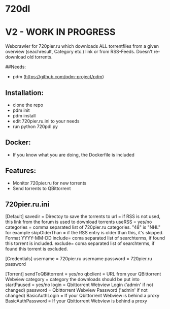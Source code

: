 # 720dl
# V2 - WORK IN PROGRESS

Webcrawler for 720pier.ru which downloads ALL torrentfiles from a given overview (seachresult, Category etc.) link or from RSS-Feeds.
Doesn't re-download old torrents.

##Needs:
- pdm (https://github.com/pdm-project/pdm)

## Installation:
- clone the repo
- pdm init
- pdm install
- edit 720pier.ru.ini to your needs
- run python 720pdl.py

## Docker:
- If you know what you are doing, the Dockerfile is included

## Features:
- Monitor 720pier.ru for new torrents
- Send torrents to QBittorrent

## 720pier.ru.ini
[Default]
savedir = Directoy to save the torrents to
url = if RSS is not used, this link from the forum is used to download torrents
useRSS = yes/no
categories = comma separated list of 720pier.ru categories. "48" is "NHL" for example
skipOlderThan = if the RSS entry is older than this, it's skipped. Format YYYY-MM-DD
include= coma separated list of searchterms, if found this torrent is included.
exclude= coma separated list of searchterms, if found this torrent is excluded.

[Credentials]
username = 720pier.ru username
password = 720pier.ru password

[Torrent]
sendToQBittorrent = yes/no
qbclient = URL from your QBittorrent Webview
category = category the downloads should be put into
startPaused = yes/no
login = Qbittorrent Webview Login ('admin' if not changed)
password =  Qbittorrent Webview Password ('admin' if not changed)
BasicAuthLogin = If your Qbittorrent Webview is behind a proxy
BasicAuthPassword = If your Qbittorrent Webview is behind a proxy
